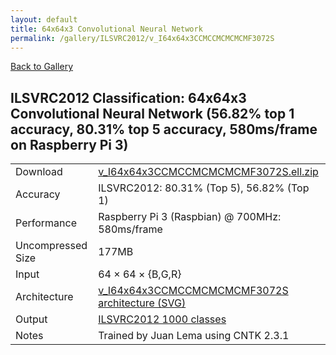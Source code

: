 ```yaml
---
layout: default
title: 64x64x3 Convolutional Neural Network
permalink: /gallery/ILSVRC2012/v_I64x64x3CCMCCMCMCMCMF3072S
---
```


[Back to Gallery](/ELL/gallery)

## ILSVRC2012 Classification: 64x64x3 Convolutional Neural Network (56.82% top 1 accuracy, 80.31% top 5 accuracy, 580ms/frame on Raspberry Pi 3)

<table class="table table-striped table-bordered">
    <tr>
        <td> Download </td>
        <td colspan="3"> <a href="https://github.com/Microsoft/ELL-models/raw/master/models/ILSVRC2012/v_I64x64x3CCMCCMCMCMCMF3072S/v_I64x64x3CCMCCMCMCMCMF3072S.ell.zip">v_I64x64x3CCMCCMCMCMCMF3072S.ell.zip</a></td>
    </tr>
    <tr>
        <td> Accuracy </td>
        <td colspan="3"> ILSVRC2012: 80.31% (Top 5), 56.82% (Top 1) </td>
    </tr>
    <tr>
        <td> Performance </td>
        <td colspan="3"> Raspberry Pi 3 (Raspbian) @ 700MHz: 580ms/frame </td>
    </tr>
    <tr>
        <td> Uncompressed Size </td>
        <td colspan="3"> 177MB </td>
    </tr>
    <tr>
        <td> Input </td>
        <td colspan="3"> 64 &times; 64 &times; {B,G,R} </td>
    </tr>
    <tr>
        <td> Architecture </td>
        <td>
            <a href="https://github.com/Microsoft/ELL-models/raw/master/models/ILSVRC2012/v_I64x64x3CCMCCMCMCMCMF3072S/v_I64x64x3CCMCCMCMCMCMF3072S.cntk.svg?sanitize=true" target="_blank">v_I64x64x3CCMCCMCMCMCMF3072S architecture (SVG)</a>
        </td>
    </tr>
    <tr>
        <td> Output </td>
        <td colspan="3"> <a href="https://github.com/Microsoft/ELL-models/raw/master/models/ILSVRC2012/categories.txt">ILSVRC2012 1000 classes</a> </td>
    </tr>
    <tr>
        <td> Notes </td>
        <td colspan="3"> Trained by Juan Lema using CNTK 2.3.1 </td>
    </tr>
</table>

